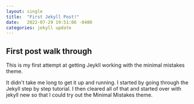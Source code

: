 ```yaml
---
layout: single
title:  "First Jekyll Post!"
date:   2022-07-29 19:51:06 -0400
categories: jekyll update
---
```

## First post walk through
This is my first attempt at getting Jeykll working with the minimal mistakes theme.

It didn't take me long to get it up and running. I started by going through the Jekyll step by step tutorial. I then cleared all of that and started over with jekyll new so that I could try out the Minimal Mistakes theme.

